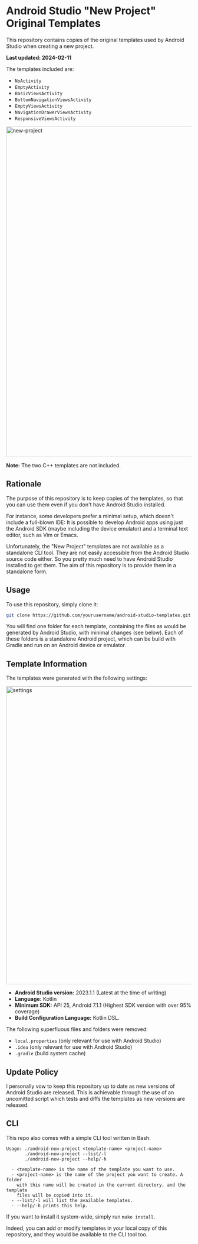 # Android Studio "New Project" Original Templates 

This repository contains copies of the original templates used by Android Studio when creating a new project.

**Last updated: 2024-02-11**

The templates included are:

- `NoActivity`
- `EmptyActivity`
- `BasicViewsActivity`
- `BottomNavigationViewsActivity`
- `EmptyViewsActivity`
- `NavigationDrawerViewsActivity`
- `ResponsiveViewsActivity`

<img width="894" alt="new-project" src="https://github.com/sebastiancarlos/android-studio-new-project-original-templates/assets/88276600/1d7f574c-c80c-43b5-b0fd-71dedb960086">

**Note:** The two C++ templates are not included.

## Rationale

The purpose of this repository is to keep copies of the templates, so that you
can use them even if you don't have Android Studio installed. 

For instance, some developers prefer a minimal setup, which doesn't include a
full-blown IDE: It is possible to develop Android apps using just the Android
SDK (maybe including the device emulator) and a terminal text editor, such as
Vim or Emacs.

Unfortunately, the "New Project" templates are not available as a standalone
CLI tool. They are not easily accessible from the Android Studio source code
either. So you pretty much need to have Android Studio installed to get them.
The aim of this repository is to provide them in a standalone form.

## Usage

To use this repository, simply clone it:

```bash
git clone https://github.com/yourusername/android-studio-templates.git
```

You will find one folder for each template, containing the files as would be
generated by Android Studio, with minimal changes (see below). Each of these
folders is a standalone Android project, which can be build with Gradle and
run on an Android device or emulator.

## Template Information

The templates were generated with the following settings:

<img width="806" alt="settings" src="https://github.com/sebastiancarlos/android-studio-new-project-original-templates/assets/88276600/6cfc8ce4-ce75-4df5-8363-f8debd7980d9">

- **Android Studio version:** 2023.1.1 (Latest at the time of writing)
- **Language:** Kotlin
- **Minimum SDK:** API 25, Android 7.1.1 (Highest SDK version with over 95%
  coverage)
- **Build Configuration Language:** Kotlin DSL.

The following superfluous files and folders were removed:
- `local.properties` (only relevant for use with Android Studio)
- `.idea` (only relevant for use with Android Studio)
- `.gradle` (build system cache)

## Update Policy

I personally vow to keep this repository up to date as new versions of Android
Studio are released. This is achievable through the use of an uncomitted script
which tests and diffs the templates as new versions are released.

## CLI

This repo also comes with a simple CLI tool written in Bash:

```
Usage: ./android-new-project <template-name> <project-name>
       ./android-new-project --list/-l
       ./android-new-project --help/-h

  - <template-name> is the name of the template you want to use.
  - <project-name> is the name of the project you want to create. A folder
    with this name will be created in the current directory, and the template
    files will be copied into it.
  - --list/-l will list the available templates.
  - --help/-h prints this help.
```

If you want to install it system-wide, simply run `make install`.

Indeed, you can add or modify templates in your local copy of this
repository, and they would be available to the CLI tool too.
